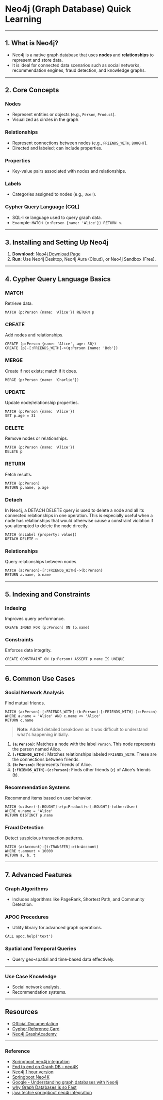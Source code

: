 
# Neo4j (Graph Database) Quick Learning


---

## 1. What is Neo4j?
- Neo4j is a native graph database that uses **nodes** and **relationships** to represent and store data.
- It is ideal for connected data scenarios such as social networks, recommendation engines, fraud detection, and knowledge graphs.

---

## 2. Core Concepts
### Nodes
- Represent entities or objects (e.g., `Person`, `Product`).
- Visualized as circles in the graph.

### Relationships
- Represent connections between nodes (e.g., `FRIENDS_WITH`, `BOUGHT`).
- Directed and labeled; can include properties.

### Properties
- Key-value pairs associated with nodes and relationships.

### Labels
- Categories assigned to nodes (e.g., `User`).

### Cypher Query Language (CQL)
- SQL-like language used to query graph data.
- Example: `MATCH (n:Person {name: 'Alice'}) RETURN n`.

---

## 3. Installing and Setting Up Neo4j
1. **Download:** [Neo4j Download Page](https://neo4j.com/download/)
2. **Run:** Use Neo4j Desktop, Neo4j Aura (Cloud), or Neo4j Sandbox (Free).

---

## 4. Cypher Query Language Basics

### MATCH
Retrieve data.
```cypher
MATCH (p:Person {name: 'Alice'}) RETURN p
```

### CREATE
Add nodes and relationships.
```cypher
CREATE (p:Person {name: 'Alice', age: 30})
CREATE (p)-[:FRIENDS_WITH]->(q:Person {name: 'Bob'})
```

### MERGE
Create if not exists; match if it does.
```cypher
MERGE (p:Person {name: 'Charlie'})
```

### UPDATE
Update node/relationship properties.
```cypher
MATCH (p:Person {name: 'Alice'})
SET p.age = 31
```

### DELETE
Remove nodes or relationships.
```cypher
MATCH (p:Person {name: 'Alice'})
DELETE p
```

### RETURN
Fetch results.
```cypher
MATCH (p:Person)
RETURN p.name, p.age
```

### Detach 
In Neo4j, a DETACH DELETE query is used to delete a node and all its connected relationships in one operation. This is especially useful when a node has relationships that would otherwise cause a constraint violation if you attempted to delete the node directly.

```cypher
MATCH (n:Label {property: value})
DETACH DELETE n
```

### Relationships
Query relationships between nodes.
```cypher
MATCH (a:Person)-[r:FRIENDS_WITH]->(b:Person)
RETURN a.name, b.name
```

---

## 5. Indexing and Constraints

### Indexing
Improves query performance.
```cypher
CREATE INDEX FOR (p:Person) ON (p.name)
```

### Constraints
Enforces data integrity.
```cypher
CREATE CONSTRAINT ON (p:Person) ASSERT p.name IS UNIQUE
```

---

## 6. Common Use Cases

### Social Network Analysis
Find mutual friends.
```cypher
MATCH (a:Person)-[:FRIENDS_WITH]-(b:Person)-[:FRIENDS_WITH]-(c:Person)
WHERE a.name = 'Alice' AND c.name <> 'Alice'
RETURN c.name
```
> **Note:** Added detailed breakdown as it was difficult to understand what's happening initially.

1. **`(a:Person)`**: Matches a node with the label `Person`. This node represents the person named Alice.
2. **`[:FRIENDS_WITH]`**: Matches relationships labeled `FRIENDS_WITH`. These are the connections between friends.
3. **`(b:Person)`**: Represents friends of Alice.
4. **`[:FRIENDS_WITH]-(c:Person)`**: Finds other friends (`c`) of Alice's friends (`b`).



### Recommendation Systems
Recommend items based on user behavior.
```cypher
MATCH (u:User)-[:BOUGHT]->(p:Product)<-[:BOUGHT]-(other:User)
WHERE u.name = 'Alice'
RETURN DISTINCT p.name
```

### Fraud Detection
Detect suspicious transaction patterns.
```cypher
MATCH (a:Account)-[t:TRANSFER]->(b:Account)
WHERE t.amount > 10000
RETURN a, b, t
```

---

## 7. Advanced Features

### Graph Algorithms
- Includes algorithms like PageRank, Shortest Path, and Community Detection.

### APOC Procedures
- Utility library for advanced graph operations.
```cypher
CALL apoc.help('text')
```

### Spatial and Temporal Queries
- Query geo-spatial and time-based data effectively.


---


### Use Case Knowledge
  - Social network analysis.
  - Recommendation systems.

---

## Resources
- [Official Documentation](https://neo4j.com/docs/)
- [Cypher Reference Card](https://neo4j.com/docs/cypher-refcard/current/)
- [Neo4j GraphAcademy](https://neo4j.com/graphacademy/)

---

### Reference 

- [Springboot neo4j integration](https://www.youtube.com/watch?v=LjtcrWkC0-E)
- [End to end on Graph DB - neo4K](https://www.youtube.com/watch?v=_IgbB24scLI)
- [Neo4j 1 hour version](https://www.youtube.com/watch?v=8jNPelugC2s&t=64s)
- [Springboot Neo4K](https://www.youtube.com/watch?v=GerN3MGm9Js)
- [Google - Understanding graph databases with Neo4j](https://www.youtube.com/watch?v=gojEIojo7-I&t=71s)
- [why Graph Databases is so Fast](https://www.youtube.com/watch?v=Sdw_D-Gllac)
- [java techie springboot neo4j integration](https://www.youtube.com/watch?v=RjEK3Q6GMzw)
